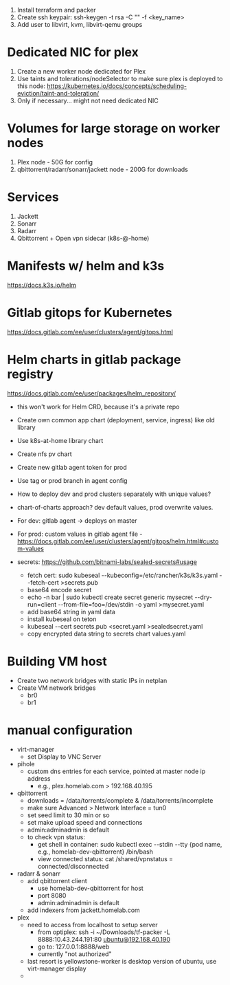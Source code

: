 1. Install terraform and packer
2. Create ssh keypair: ssh-keygen -t rsa -C "<email>" -f <key_name>
3. Add user to libvirt, kvm, libvirt-qemu groups

# Dedicated NIC for plex
1. Create a new worker node dedicated for Plex
2. Use taints and tolerations/nodeSelector to make sure plex is deployed to this node:
https://kubernetes.io/docs/concepts/scheduling-eviction/taint-and-toleration/
3. Only if necessary... might not need dedicated NIC

# Volumes for large storage on worker nodes
1. Plex node - 50G for config
2. qbittorrent/radarr/sonarr/jackett node - 200G for downloads

# Services
1. Jackett
2. Sonarr
3. Radarr
4. Qbittorrent + Open vpn sidecar (k8s-@-home)

# Manifests w/ helm and k3s
https://docs.k3s.io/helm

# Gitlab gitops for Kubernetes
https://docs.gitlab.com/ee/user/clusters/agent/gitops.html

# Helm charts in gitlab package registry
https://docs.gitlab.com/ee/user/packages/helm_repository/
- this won't work for Helm CRD, because it's a private repo

- Create own common app chart (deployment, service, ingress) like old library
- Use k8s-at-home library chart
- Create nfs pv chart

- Create new gitlab agent token for prod
- Use tag or prod branch in agent config

- How to deploy dev and prod clusters separately with unique values?
- chart-of-charts approach? dev default values, prod overwrite values.

- For dev: gitlab agent -> deploys on master
- For prod: custom values in gitlab agent file - https://docs.gitlab.com/ee/user/clusters/agent/gitops/helm.html#custom-values

- secrets: https://github.com/bitnami-labs/sealed-secrets#usage
  - fetch cert: sudo kubeseal --kubeconfig=/etc/rancher/k3s/k3s.yaml --fetch-cert >secrets.pub
  - base64 encode secret
  - echo -n bar | sudo kubectl create secret generic mysecret --dry-run=client --from-file=foo=/dev/stdin -o yaml >mysecret.yaml
  - add base64 string in yaml data
  - install kubeseal on teton
  - kubeseal --cert secrets.pub <secret.yaml >sealedsecret.yaml
  - copy encrypted data string to secrets chart values.yaml

# Building VM host
- Create two network bridges with static IPs in netplan
- Create VM network bridges
  - br0
  - br1

# manual configuration
- virt-manager
  - set Display to VNC Server
- pihole
  - custom dns entries for each service, pointed at master node ip address
    - e.g., plex.homelab.com > 192.168.40.195
- qbittorrent
  - downloads = /data/torrents/complete & /data/torrents/incomplete
  - make sure Advanced > Network Interface = tun0
  - set seed limit to 30 min or so
  - set make upload speed and connections
  - admin:adminadmin is default
  - to check vpn status:
    - get shell in container: sudo kubectl exec --stdin --tty {pod name, e.g., homelab-dev-qbittorrent} /bin/bash
    - view connected status: cat /shared/vpnstatus   = connected/disconnected
- radarr & sonarr
  - add qbittorrent client
    - use homelab-dev-qbittorrent for host
    - port 8080
    - admin:adminadmin is default
  - add indexers from jackett.homelab.com
- plex
  - need to access from localhost to setup server
    - from optiplex: ssh -i ~/Downloads/tf-packer -L 8888:10.43.244.191:80 ubuntu@192.168.40.190
    - go to: 127.0.0.1:8888/web
    - currently "not authorized"
  - last resort is yellowstone-worker is desktop version of ubuntu, use virt-manager display
  - 